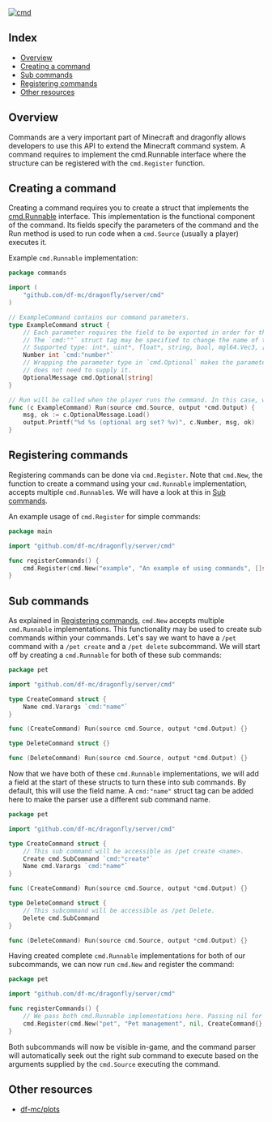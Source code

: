 [![cmd](https://badges.fyi/static/go.dev/Documentation/29BEB0)](https://pkg.go.dev/github.com/df-mc/dragonfly/dragonfly/cmd)

## Index
* [Overview](#overview)
* [Creating a command](#creating-a-command)
* [Sub commands](#sub-commands)
* [Registering commands](#registering-commands)
* [Other resources](#other-resources)

## Overview
Commands are a very important part of Minecraft and dragonfly allows developers to use this API to extend the Minecraft command system. A command requires to implement the cmd.Runnable interface where the structure can be registered with the `cmd.Register` function.

## Creating a command
Creating a command requires you to create a struct that implements the [cmd.Runnable](https://pkg.go.dev/github.com/df-mc/dragonfly/dragonfly/cmd#Runnable) interface.
This implementation is the functional component of the command. Its fields specify the parameters of the command and the
Run method is used to run code when a `cmd.Source` (usually a player) executes it.

Example `cmd.Runnable` implementation:

```go
package commands

import (
	"github.com/df-mc/dragonfly/server/cmd"
)

// ExampleCommand contains our command parameters.
type ExampleCommand struct {
	// Each parameter requires the field to be exported in order for the command to work properly.
	// The `cmd:""` struct tag may be specified to change the name of the parameter and its suffix.
	// Supported type: int*, uint*, float*, string, bool, mgl64.Vec3, []cmd.Target, cmd.Enum ...
	Number int `cmd:"number"`
	// Wrapping the parameter type in `cmd.Optional` makes the parameter optional, meaning a cmd.Source
	// does not need to supply it.
	OptionalMessage cmd.Optional[string]
}

// Run will be called when the player runs the command. In this case, we will print the number back to the player
func (c ExampleCommand) Run(source cmd.Source, output *cmd.Output) {
	msg, ok := c.OptionalMessage.Load()
	output.Printf("%d %s (optional arg set? %v)", c.Number, msg, ok)
}
```

## Registering commands
Registering commands can be done via `cmd.Register`. Note that `cmd.New`, the function to create a command using your
`cmd.Runnable` implementation, accepts multiple `cmd.Runnable`s. We will have a look at this in [Sub commands](#sub-commands).

An example usage of `cmd.Register` for simple commands:
```go
package main

import "github.com/df-mc/dragonfly/server/cmd"

func registerCommands() {
    cmd.Register(cmd.New("example", "An example of using commands", []string{"eg"}, commands.ExampleCommand{}))
}
```

## Sub commands
As explained in [Registering commands](#registering-commands), `cmd.New` accepts multiple `cmd.Runnable` implementations.
This functionality may be used to create sub commands within your commands. Let's say we want to have a `/pet` command with
a `/pet create` and a `/pet delete` subcommand. We will start off by creating a `cmd.Runnable` for both of these sub
commands:

```go
package pet

import "github.com/df-mc/dragonfly/server/cmd"

type CreateCommand struct {
	Name cmd.Varargs `cmd:"name"`
}

func (CreateCommand) Run(source cmd.Source, output *cmd.Output) {}

type DeleteCommand struct {}

func (DeleteCommand) Run(source cmd.Source, output *cmd.Output) {}
```

Now that we have both of these `cmd.Runnable` implementations, we will add a field at the start of these
structs to turn these into sub commands. By default, this will use the field name. A `cmd:"name"` struct tag can be
added here to make the parser use a different sub command name.

```go
package pet

import "github.com/df-mc/dragonfly/server/cmd"

type CreateCommand struct {
	// This sub command will be accessible as /pet create <name>.
	Create cmd.SubCommand `cmd:"create"`
	Name cmd.Varargs `cmd:"name"`
}

func (CreateCommand) Run(source cmd.Source, output *cmd.Output) {}

type DeleteCommand struct {
	// This subcommand will be accessible as /pet Delete.
	Delete cmd.SubCommand
}

func (DeleteCommand) Run(source cmd.Source, output *cmd.Output) {}
```

Having created complete `cmd.Runnable` implementations for both of our subcommands, we can now run `cmd.New` and register the command:

```go
package pet

import "github.com/df-mc/dragonfly/server/cmd"

func registerCommands() {
    // We pass both cmd.Runnable implementations here. Passing nil for the aliases is valid.
    cmd.Register(cmd.New("pet", "Pet management", nil, CreateCommand{}, DeleteCommand{}))
}
```

Both subcommands will now be visible in-game, and the command parser will automatically seek out the right sub command
to execute based on the arguments supplied by the `cmd.Source` executing the command.

## Other resources
* [df-mc/plots](https://github.com/df-mc/plots/tree/master/plot/command)